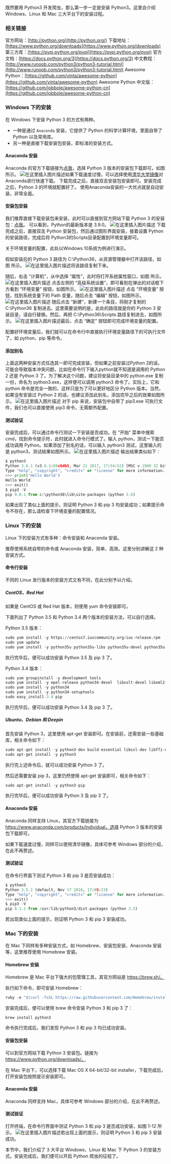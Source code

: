 ﻿既然要用 Python3 开发爬虫，那么第一步一定是安装 Python3。这里会介绍 Windows、Linux 和 Mac 三大平台下的安装过程。

### 相关链接
官方网站：[http://python.org](http://python.org/)
下载地址：[https://www.python.org/downloads](https://www.python.org/downloads)
第三方库：[https://pypi.python.org/pypi](https://pypi.python.org/pypi)
官方文档：[https://docs.python.org/3](https://docs.python.org/3)
中文教程：[http://www.runoob.com/python3/python3-tutorial.html](http://www.runoob.com/python3/python3-tutorial.html)
Awesome Python：[https://github.com/vinta/awesome-python](https://github.com/vinta/awesome-python)
Awesome Python 中文版：[https://github.com/jobbole/awesome-python-cn](https://github.com/jobbole/awesome-python-cn)
### Windows 下的安装
在 Windows 下安装 Python 3 的方式有两种。
* 一种是通过 `Anaconda` 安装，它提供了 Python 的科学计算环境，里面自带了 Python 以及常用库。
* 另一种是直接下载安装包安装，即标准的安装方式。
#### Anaconda 安装
Anaconda 的官方下载链接为[点我](https://www.anaconda.com/products/individual)，选择 Python 3 版本的安装包下载即可，如图所示。
![在这里插入图片描述](https://img-blog.csdnimg.cn/20201123194103813.png#pic_center)如果下载速度过慢，可以选择使用[清华大学镜像](https://mirrors.tuna.tsinghua.edu.cn/anaconda/archive/)对Anaconda进行快速下载。
下载完成之后，直接双击安装包安装即可。安装完成之后，Python 3 的环境就配置好了。
使用Anaconda安装的一大优点就是自动安装，非常全面。

#### 安装包安装
我们推荐直接下载安装包来安装，此时可以直接到官方网站下载 Python 3 的安装包：[点我](https://www.python.org/downloads/)。
可以看到，Python的最新版本是 3.9.0。
![在这里插入图片描述](https://img-blog.csdnimg.cn/20201123194440190.png#pic_center)
下载完成之后，直接双击 Python 安装包，然后通过图形界面安装，接着设置 Python 的安装路径，完成后将 Python3的Scripts目录配置到环境变量即可。

关于环境变量的配置，此处以Windows 10系统为例进行演示。

假如安装后的 Python 3 路径为 C:\Python36，从资源管理器中打开该路径，如图 所示。
![在这里插入图片描述](https://img-blog.csdnimg.cn/20201123195020252.png#pic_center)将该路径复制下来。

随后，右击 “计算机”，从中选择 “属性”，此时将打开系统属性窗口，如图 所示。
![在这里插入图片描述](https://img-blog.csdnimg.cn/20201123195118857.png#pic_center)
点击左侧的 “高级系统设置”，即可看到在弹出的对话框下方看到 “环境变量” 按钮，如图所示。
![在这里插入图片描述](https://img-blog.csdnimg.cn/20201123195221378.png#pic_center)
点击 “环境变量” 按钮，找到系统变量下的 Path 变量，随后点击 “编辑” 按钮，如图所示。
![在这里插入图片描述](https://img-blog.csdnimg.cn/20201123195318650.png#pic_center)
随后点击 “新建”，新建一个条目，将刚才复制的 C:\Python36 复制进去。这里需要说明的是，此处的路径就是你的 Python 3 安装目录，请自行替换。然后，再把 C:\Python36\Scripts 路径复制进去，如图所示。
![在这里插入图片描述](https://img-blog.csdnimg.cn/20201123195404567.png#pic_center)最后，点击 “确定” 按钮即可完成环境变量的配置。

配置好环境变量后，我们就可以在命令行中直接执行环境变量路径下的可执行文件了，如 python、pip 等命令。
#### 添加别名
上面这两种安装方式任选其一即可完成安装，但如果之前安装过Python 2的话，可能会导致版本冲突问题，比如在命令行下输入python就不知道是调用的 Python 2 还是 Python 3 了。为了解决这个问题，建议将安装目录中的 python.exe 复制一份，命名为 python3.exe，这样便可以调用 python3 命令了。实际上，它和 python 命令是完全一致的，这样只是为了可以更好地区分 Python 版本。当然，如果没有安装过 Python 2 的话，也建议添加此别名，添加完毕之后的效果如图所示。
![在这里插入图片描述](https://img-blog.csdnimg.cn/20201123195543796.png#pic_center)
对于 pip 来说，安装包中自带了 pip3.exe 可执行文件，我们也可以直接使用 pip3 命令，无需额外配置。

#### 测试验证
安装完成后，可以通过命令行测试一下安装是否成功。在 “开始” 菜单中搜索 cmd，找到命令提示符，此时就进入命令行模式了。输入 python，测试一下能否成功调用 Python。如果添加了别名的话，可以输入 python3 测试，这里输入的是 python3，测试结果如图所示。
![在这里插入图片描述](https://img-blog.csdnimg.cn/20201123195707799.png#pic_center)
输出结果类似如下：
```python
$ python3
Python 3.6.1 (v3.6.1:69c0db5, Mar 21 2017, 17:54:52) [MSC v.1900 32 bit (Intel)] on win32
Type "help", "copyright", "credits" or "license" for more information.
>>> print('Hello World')
Hello World
>>> exit()
$ pip3 -V
pip 9.0.1 from c:\python36\lib\site-packages (python 3.6)
```
如果出现了类似上面的提示，则证明 Python 3 和 pip 3 均安装成功；如果提示命令不存在，那么请检查下环境变量的配置情况。

### Linux 下的安装
Linux 下的安装方式有多种：命令安装和 Anaconda 安装。

推荐使用系统自带的命令或 Anaconda 安装，简单、高效。这里分别讲解这 2 种安装方式。

#### 命令行安装
不同的 Linux 发行版本的安装方式又有不同，在此分别予以介绍。

##### CentOS、Red Hat

如果是 CentOS 或 Red Hat 版本，则使用 yum 命令安装即可。

下面列出了 Python 3.5 和 Python 3.4 两个版本的安装方法，可以自行选择。

Python 3.5 版本：
```python
sudo yum install -y https://centos7.iuscommunity.org/ius-release.rpm
sudo yum update
sudo yum install -y python35u python35u-libs python35u-devel python35u-pip
```
执行完毕后，便可以成功安装 Python 3.5 及 pip 3 了。

Python 3.4 版本：
```python
sudo yum groupinstall -y development tools
sudo yum install -y epel-release python34-devel  libxslt-devel libxml2-devel openssl-devel
sudo yum install -y python34
sudo yum install -y python34-setuptools
sudo easy_install-3.4 pip
```
执行完毕后，便可以成功安装 Python 3.4 及 pip 3 了。

##### Ubuntu、Debian 和 Deepin

首先安装 Python 3，这里使用 apt-get 安装即可。在安装前，还需安装一些基础库，相关命令如下：
```python
sudo apt-get install -y python3-dev build-essential libssl-dev libffi-dev libxml2 libxml2-dev libxslt1-dev zlib1g-dev libcurl4-openssl-dev
sudo apt-get install -y python3
```
执行完上述命令后，就可以成功安装 Python 3 了。

然后还需要安装 pip 3，这里仍然使用 apt-get 安装即可，相关命令如下：
```python
sudo apt-get install -y python3-pip
```
执行完毕后，便可以成功安装 Python 3 及 pip 3 了。

#### Anaconda 安装
Anaconda 同样支持 Linux，其官方下载链接为 https://www.anaconda.com/products/individual，选择 Python 3 版本的安装包下载即可。

如果下载速度过慢，同样可以使用清华镜像，具体可参考 Windows 部分的介绍，在此不再赘述。

#### 测试验证
在命令行界面下测试 Python 3 和 pip 3 是否安装成功：
```python
$ python3
Python 3.5.2 (default, Nov 17 2016, 17:05:23) 
Type "help", "copyright", "credits" or "license" for more information.
>>> exit()
$ pip3 -V
pip 8.1.1 from /usr/lib/python3/dist-packages (python 3.5)
```
若出现类似上面的提示，则证明 Python 3 和 pip 3 安装成功。

### Mac 下的安装
在 Mac 下同样有多种安装方式，如 Homebrew、安装包安装、Anaconda 安装等，这里推荐使用 Homebrew 安装。

#### Homebrew 安装
Homebrew 是 Mac 平台下强大的包管理工具，其官方网站是 https://brew.sh/。

执行如下命令，即可安装 Homebrew：

```python
ruby -e "$(curl -fsSL https://raw.githubusercontent.com/Homebrew/install/master/install)"
```
安装完成后，便可以使用 brew 命令安装 Python 3 和 pip 3 了：
```python
brew install python3
```
命令执行完成后，我们发现 Python 3 和 pip 3 均已成功安装。

#### 安装包安装
可以到官方网站下载 Python 3 安装包。链接为 https://www.python.org/downloads/。

在 Mac 平台下，可以选择下载 Mac OS X 64-bit/32-bit installer，下载完成后，打开安装包按照提示安装即可。

#### Anaconda 安装
Anaconda 同样支持 Mac，具体可参考 Windows 部分的介绍，在此不再赘述。

#### 测试验证
打开终端，在命令行界面中测试 Python 3 和 pip 3 是否成功安装，如图 1-12 所示。
![在这里插入图片描述](https://img-blog.csdnimg.cn/20201123200504740.png#pic_center)若出现上面的提示，则证明 Python 3 和 pip 3 安装成功。

本节中，我们介绍了 3 大平台 Windows、Linux 和 Mac 下 Python 3 的安装方式。安装完成后，我们便可以开启 Python 爬虫的征程了。


